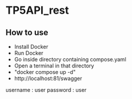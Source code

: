 # TP5API_rest
## How to use
- Install Docker
- Run Docker
- Go inside directory containing compose.yaml
- Open a terminal in that directory
- "docker compose up -d" 
- http://localhost:81/swagger

username : user
password : user
